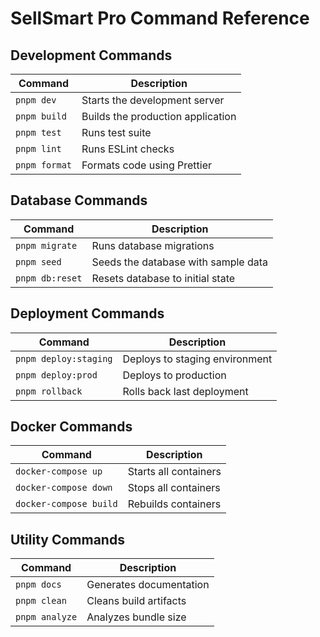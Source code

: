 # SellSmart Pro Command Reference

## Development Commands

| Command | Description |
|---------|-------------|
| `pnpm dev` | Starts the development server |
| `pnpm build` | Builds the production application |
| `pnpm test` | Runs test suite |
| `pnpm lint` | Runs ESLint checks |
| `pnpm format` | Formats code using Prettier |

## Database Commands

| Command | Description |
|---------|-------------|
| `pnpm migrate` | Runs database migrations |
| `pnpm seed` | Seeds the database with sample data |
| `pnpm db:reset` | Resets database to initial state |

## Deployment Commands

| Command | Description |
|---------|-------------|
| `pnpm deploy:staging` | Deploys to staging environment |
| `pnpm deploy:prod` | Deploys to production |
| `pnpm rollback` | Rolls back last deployment |

## Docker Commands

| Command | Description |
|---------|-------------|
| `docker-compose up` | Starts all containers |
| `docker-compose down` | Stops all containers |
| `docker-compose build` | Rebuilds containers |

## Utility Commands

| Command | Description |
|---------|-------------|
| `pnpm docs` | Generates documentation |
| `pnpm clean` | Cleans build artifacts |
| `pnpm analyze` | Analyzes bundle size |
